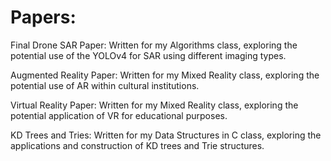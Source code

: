 # Papers:

Final Drone SAR Paper: Written for my Algorithms class, exploring the potential use of the YOLOv4 for SAR using different imaging types.

Augmented Reality Paper: Written for my Mixed Reality class, exploring the potential use of AR within cultural institutions. 

Virtual Reality Paper: Written for my Mixed Reality class, exploring the potential application of VR for educational purposes. 

KD Trees and Tries: Written for my Data Structures in C class, exploring the applications and construction of KD trees and Trie structures. 
